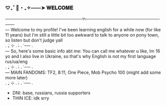 ### ♡₊˚ 🦢・₊✧——➤ 𝐖𝐄𝐋𝐂𝐎𝐌𝐄

─────────────────────────୨ৎ───────────────────────────<br/>
— Welcome to my profile! I've been learning english for a while now (for like 11 years) but I'm still a little bit too awkward to talk to anyone on pony town, so listen but don't judge yall<br/>
  . ݁₊ ⊹ . ݁˖ . ݁ ── .<br/>
 — So, here's some basic info abt me: You can call me whatever u like, Im 16 yo and I also live in Ukraine, so that's why English is not my first language<br/>
rus/ua/eng<br/>
  . ݁₊ ⊹ . ݁˖ . ݁ ── .<br/>
— MAIN FANDOMS: TF2, 8:11, One Piece, Mob Psycho 100 (might add some more later)<br/>
. ݁₊ ⊹ . ݁˖ . ݁ ── .<br/>
- DNI: base, russians, russia supporters
- THIN ICE: idk srry
  
<!--
**na0han/na0han** is a ✨ _special_ ✨ repository because its `README.md` (this file) appears on your GitHub profile.

Here are some ideas to get you started:

- 🔭 I’m currently working on ...
- 🌱 I’m currently learning ...
- 👯 I’m looking to collaborate on ...
- 🤔 I’m looking for help with ...
- 💬 Ask me about ...
- 📫 How to reach me: ...
- 😄 Pronouns: ...
- ⚡ Fun fact: ...
-->
